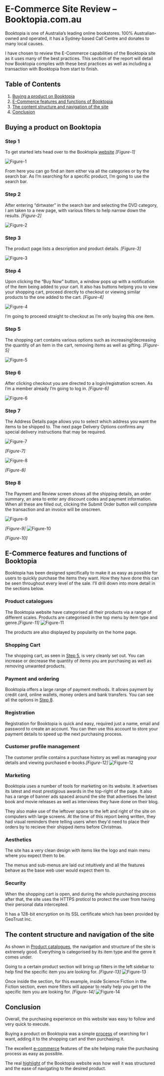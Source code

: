 # E-Commerce Site Review – Booktopia.com.au

Booktopia is one of Australia’s leading online bookstores. 100% Australian-owned and operated, it has a Sydney-based Call Centre and donates to many local causes.

I have chosen to review the E-Commerce capabilities of the Booktopia site as it uses many of the best practices. This section of the report will detail how Booktopia complies with these best practices as well as including a transaction with Booktopia from start to finish.

## Table of Contents
1.  [Buying a product on Booktopia](#buying)
2.  [E-Commerce features and functions of Booktopia](#features)
3.  [The content structure and navigation of the site](#structure)
4.  [Conclusion](#conclusion)

## <a name="buying"></a>Buying a product on Booktopia

### <a name="step-1"></a>Step 1
To get started lets head over to the Booktopia [website](http://www.booktopia.com.au) *\[Figure-1\]*

![Figure-1](images/booktopia-1-homepage.png "Figure-1")

From here you can go find an item either via all the categories or by the search bar. As I’m searching for a specific product, I’m going to use the search bar.

### <a name="step-2"></a>Step 2
After entering “dirtwater” in the search bar and selecting the DVD category, I am taken to a new page, with various filters to help narrow down the results. *\[Figure-2\]*

![Figure-2](images/booktopia-2-searchresults.png "Figure-2")

### <a name="step-3"></a>Step 3
The product page lists a description and product details. *\[Figure-3\]*

![Figure-3](images/booktopia-3-item.png "Figure-3")

### <a name="step-4"></a>Step 4
Upon clicking the “Buy Now” button, a window pops up with a notification of the item being added to your cart. It also has buttons helping you to view your shopping cart, proceed directly to checkout or viewing similar products to the one added to the cart. *\[Figure-4\]*

![Figure-4](images/booktopia-4-itemadded.png "Figure-4")

I’m going to proceed straight to checkout as I’m only buying this one item.

### <a name="step-5"></a>Step 5
The shopping cart contains various options such as increasing/decreasing the quantity of an item in the cart, removing items as well as gifting. *\[Figure-5\]* 

![Figure-5](images/booktopia-5-shoppingcart.png "Figure-5")

### <a name="step-6"></a>Step 6
After clicking checkout you are directed to a login/registration screen. As I’m a member already I’m going to log in. *\[Figure-6\]*

![Figure-6](images/booktopia-6-registration.png "Figure-6")

### <a name="step-7"></a>Step 7
The Address Details page allows you to select which address you want the items to be shipped to. The next page Delivery Options confirms any special delivery instructions that may be required.

![Figure-7](images/booktopia-7-deliveryoptions.png "Figure-7")

*\[Figure-7\]*

![Figure-8](images/booktopia-7-shippingdetails.png "Figure-8")

*\[Figure-8\]*

### <a name="step-8"></a>Step 8
The Payment and Review screen shows all the shipping details, an order summary, an area to enter any discount codes and payment information. When all these are filled out, clicking the Submit Order button will complete the transaction and an invoice will be onscreen.

![Figure-9](images/booktopia-8-payment.png "Figure-9")

*\[Figure-9\]*
![Figure-10](images/booktopia-8-invoice.png "Figure-10")

*\[Figure-10\]*

## <a name="features"></a> E-Commerce features and functions of Booktopia
Booktopia has been designed specifically to make it as easy as possible for users to quickly purchase the items they want. How they have done this can be seen throughout every level of the sale. I’ll drill down into more detail in the sections below.

### <a name="product-catalogues">Product catalogues
The Booktopia website have categorised all their products via a range of different scales. Products are categorised in the top menu by item type and genre.*\[Figure-11\]*
![Figure-11](images/booktopia-productcatalogues.png "Figure-11")

The products are also displayed by popularity on the home page.

### Shopping Cart
The shopping cart, as seen in [Step 5](#step-5), is very cleanly set out. You can increase or decrease the quantity of items you are purchasing as well as removing unwanted products.

### Payment and ordering
Booktopia offers a large range of payment methods. It allows payment by credit card, online wallets, money orders and bank transfers. You can see all the options in [Step 8](#step-8).

### Registration
Registration for Booktopia is quick and easy, required just a name, email and password to create an account. You can then use this account to store your payment details to speed up the next purchasing process.

### Customer profile management
The customer profile contains a purchase history as well as managing your details and viewing purchased e-books.*\[Figure-12\]*
![Figure-12](images/booktopia-userprofile.png "Figure-12")

### Marketing
Booktopia uses a number of tools for marketing on its website. It advertises its latest and most prestigious awards in the top-right of the page. It also has a range of banner ads spaced around the site that advertises the latest book and movie releases as well as interviews they have done on their blog.

They also make use of the leftover space to the left and right of the site on computers with large screens. At the time of this report being written, they had visual reminders there telling users when they'd need to place their orders by to recieve their shipped items before Christmas.

### Aesthetics
The site has a very clean design with items like the logo and main menu where you expect them to be.

The menus and sub-menus are laid out intuitively and all the features behave as the base web user would expect them to.

### Security
When the shopping cart is open, and during the whole purchasing process after that, the site uses the HTTPS proticol to protect the user from having their personal data intercepted.

It has a 128-bit encryption on its SSL certificate which has been provided by GeoTrust Inc.

## <a name="structure"></a> The content structure and navigation of the site
As shown in [Product catalogues](#product-catalogues), the navigation and structure of the site is extremely good. Everything is categorised by its item type and the genre it comes under.

Going to a certain product section will bring up filters in the left sidebar to help find the specific item you are looking for. *\[Figure-13\]*
![Figure-13](images/booktopia-contentstructure-1.png "Figure-13")

Once inside the section, for this example, inside Science Fiction in the Fiction section, even more filters will appear to really help you get to the specific item you are looking for. *\[Figure-14\]*
![Figure-14](images/booktopia-contentstructure-2.png "Figure-14")

## <a name="conclusion"></a> Conclusion
Overall, the purchasing experience on this website was easy to follow and very quick to execute.

Buying a product on Booktopia was a simple [process](#buying) of searching for I want, adding it to the shopping cart and then purchasing it.

The excellent [e-commerce](#features) features of the site helping make the purchasing process as easy as possible.

The real [highlight](#structure) of the Booktopia website was how well it was structured and the ease of navigating to the desired product.
